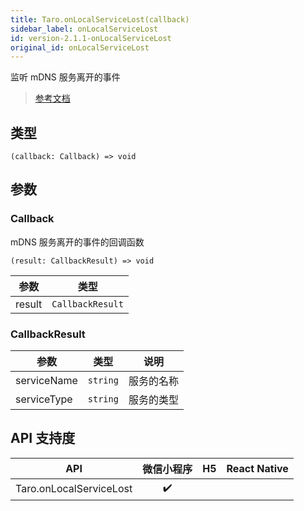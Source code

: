 ```yaml
---
title: Taro.onLocalServiceLost(callback)
sidebar_label: onLocalServiceLost
id: version-2.1.1-onLocalServiceLost
original_id: onLocalServiceLost
---
```


监听 mDNS 服务离开的事件

> [参考文档](https://developers.weixin.qq.com/miniprogram/dev/api/network/mdns/wx.onLocalServiceLost.html)

## 类型

```tsx
(callback: Callback) => void
```

## 参数

### Callback

mDNS 服务离开的事件的回调函数

```tsx
(result: CallbackResult) => void
```

<table>
  <thead>
    <tr>
      <th>参数</th>
      <th>类型</th>
    </tr>
  </thead>
  <tbody>
    <tr>
      <td>result</td>
      <td><code>CallbackResult</code></td>
    </tr>
  </tbody>
</table>

### CallbackResult

<table>
  <thead>
    <tr>
      <th>参数</th>
      <th>类型</th>
      <th>说明</th>
    </tr>
  </thead>
  <tbody>
    <tr>
      <td>serviceName</td>
      <td><code>string</code></td>
      <td>服务的名称</td>
    </tr>
    <tr>
      <td>serviceType</td>
      <td><code>string</code></td>
      <td>服务的类型</td>
    </tr>
  </tbody>
</table>

## API 支持度

| API | 微信小程序 | H5 | React Native |
| :---: | :---: | :---: | :---: |
| Taro.onLocalServiceLost | ✔️ |  |  |
